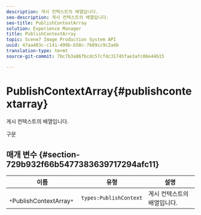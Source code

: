 ```yaml
---
description: 게시 컨텍스트의 배열입니다.
seo-description: 게시 컨텍스트의 배열입니다.
seo-title: PublishContextArray
solution: Experience Manager
title: PublishContextArray
topic: Scene7 Image Production System API
uuid: 47aa483c-c141-499b-b58c-7b09cc9c2a4b
translation-type: tm+mt
source-git-commit: 7bc7b3a86fbcdc57cfdc31745fae3afc06e44b15

---
```



# PublishContextArray{#publishcontextarray}

게시 컨텍스트의 배열입니다.

구문

## 매개 변수 {#section-729b932f66b5477383639717294afc11}

| 이름 | 유형 | 설명 |
|---|---|---|
| ` *`PublishContextArray`*` | `types:PublishContext` | 게시 컨텍스트의 배열입니다. |


